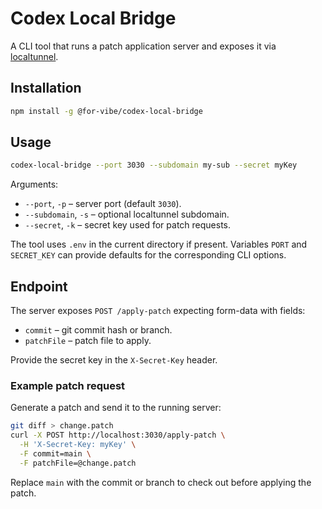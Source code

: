# Codex Local Bridge

A CLI tool that runs a patch application server and exposes it via [localtunnel](https://github.com/localtunnel/localtunnel).

## Installation

```bash
npm install -g @for-vibe/codex-local-bridge
```

## Usage

```bash
codex-local-bridge --port 3030 --subdomain my-sub --secret myKey
```

Arguments:

- `--port`, `-p` – server port (default `3030`).
- `--subdomain`, `-s` – optional localtunnel subdomain.
- `--secret`, `-k` – secret key used for patch requests.

The tool uses `.env` in the current directory if present. Variables `PORT` and `SECRET_KEY` can provide defaults for the corresponding CLI options.

## Endpoint

The server exposes `POST /apply-patch` expecting form-data with fields:

- `commit` – git commit hash or branch.
- `patchFile` – patch file to apply.

Provide the secret key in the `X-Secret-Key` header.

### Example patch request

Generate a patch and send it to the running server:

```bash
git diff > change.patch
curl -X POST http://localhost:3030/apply-patch \
  -H 'X-Secret-Key: myKey' \
  -F commit=main \
  -F patchFile=@change.patch
```

Replace `main` with the commit or branch to check out before applying the patch.


